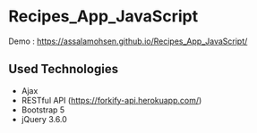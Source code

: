 # Recipes_App_JavaScript
Demo : https://assalamohsen.github.io/Recipes_App_JavaScript/

## Used Technologies
* Ajax
* RESTful API (https://forkify-api.herokuapp.com/)
* Bootstrap 5
* jQuery 3.6.0